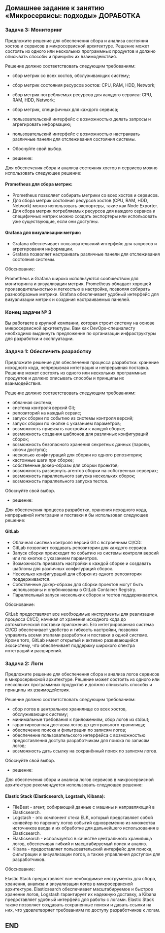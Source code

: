 ## Домашнее задание к занятию «Микросервисы: подходы» ДОРАБОТКА

### Задача 3: Мониторинг
Предложите решение для обеспечения сбора и анализа состояния хостов и сервисов в микросервисной архитектуре. Решение может состоять из одного или нескольких программных продуктов и должно описывать способы и принципы их взаимодействия.

Решение должно соответствовать следующим требованиям:

* сбор метрик со всех хостов, обслуживающих систему;
* сбор метрик состояния ресурсов хостов: CPU, RAM, HDD, Network;
* сбор метрик потребляемых ресурсов для каждого сервиса: CPU, RAM, HDD, Network;
* сбор метрик, специфичных для каждого сервиса;
* пользовательский интерфейс с возможностью делать запросы и агрегировать информацию;
* пользовательский интерфейс с возможностью настраивать различные панели для отслеживания состояния системы.


* Обоснуйте свой выбор.

* решение:

Для обеспечения сбора и анализа состояния хостов и сервисов можно использовать следующее решение:

#### Prometheus для сбора метрик:
* Prometheus позволяет собирать метрики со всех хостов и сервисов.
* Для сбора метрик состояния ресурсов хостов (CPU, RAM, HDD, Network) можно использовать экспортеры, такие как Node Exporter.
* Для сбора метрик потребляемых ресурсов для каждого сервиса и специфичных метрик можно создать экспортеры или использовать уже существующие, если они доступны.

#### Grafana для визуализации метрик:
* Grafana обеспечивает пользовательский интерфейс для запросов и агрегирования информации.
* Grafana позволяет настраивать различные панели для отслеживания состояния системы.

Обоснование:

Prometheus и Grafana широко используются сообществом для мониторинга и визуализации метрик. 
Prometheus обладает хорошей производительностью и легкостью в настройке, позволяя собирать разнообразные метрики. 
Grafana обеспечивает удобный интерфейс для визуализации метрик и создания настраиваемых панелей.

### Конец задачи № 3


Вы работаете в крупной компании, которая строит систему на основе микросервисной архитектуры. Вам как DevOps-специалисту необходимо выдвинуть предложение по организации инфраструктуры для разработки и эксплуатации.

### Задача 1: Обеспечить разработку
Предложите решение для обеспечения процесса разработки: хранение исходного кода, непрерывная интеграция и непрерывная поставка. Решение может состоять из одного или нескольких программных продуктов и должно описывать способы и принципы их взаимодействия.

Решение должно соответствовать следующим требованиям:

* облачная система;
* система контроля версий Git;
* репозиторий на каждый сервис;
* запуск сборки по событию из системы контроля версий;
* запуск сборки по кнопке с указанием параметров;
* возможность привязать настройки к каждой сборке;
* возможность создания шаблонов для различных конфигураций сборок;
* возможность безопасного хранения секретных данных (пароли, ключи доступа);
* несколько конфигураций для сборки из одного репозитория;
* кастомные шаги при сборке;
* собственные докер-образы для сборки проектов;
* возможность развернуть агентов сборки на собственных серверах;
* возможность параллельного запуска нескольких сборок;
* возможность параллельного запуска тестов.


Обоснуйте свой выбор.

* решение:
 
Для обеспечения процесса разработки, хранения исходного кода, непрерывной интеграции и поставки я бы использовал следующее решение:

#### GitLab
- Облачная система контроля версий Git с встроенным CI/CD:
- GitLab позволяет создавать репозитории для каждого сервиса.
- Запуск сборки происходит по событию из системы контроля версий или по кнопке с указанием параметров.
- Возможность привязать настройки к каждой сборке и создавать шаблоны для различных конфигураций сборок.
- Несколько конфигураций для сборки из одного репозитория поддерживаются.
- Собственные докер-образы для сборки проектов могут быть использованы и опубликованы в GitLab Container Registry.
- Параллельный запуск нескольких сборок и тестов поддерживается.

Обоснование:

GitLab предоставляет все необходимые инструменты для реализации процесса CI/CD, 
начиная от хранения исходного кода до автоматической поставки приложения. 
Его интегрированная система CI/CD обеспечивает удобство и гибкость настройки, 
позволяя управлять всеми этапами разработки и поставки в одной системе. 
Кроме того, GitLab имеет открытый и активно развивающийся экосистему, 
что обеспечивает поддержку широкого спектра интеграций и расширений.


### Задача 2: Логи
Предложите решение для обеспечения сбора и анализа логов сервисов в микросервисной архитектуре. Решение может состоять из одного или нескольких программных продуктов и должно описывать способы и принципы их взаимодействия.

Решение должно соответствовать следующим требованиям:

* сбор логов в центральное хранилище со всех хостов, обслуживающих систему;
* минимальные требования к приложениям, сбор логов из stdout;
* гарантированная доставка логов до центрального хранилища;
* обеспечение поиска и фильтрации по записям логов;
* обеспечение пользовательского интерфейса с возможностью предоставления доступа разработчикам для поиска по записям логов;
* возможность дать ссылку на сохранённый поиск по записям логов.


Обоснуйте свой выбор.

* решение:

Для обеспечения сбора и анализа логов сервисов в микросервисной архитектуре рекомендуется использовать следующее решение:

#### Elastic Stack (Elasticsearch, Logstash, Kibana):
- FileBeat - агент, собирающий данные с машины и направляющий в Elasticsearch.
- Logstash - это компонент стека ELK, который представляет собой конвейер по парсингу логов событий одновременно из множества источников ввода и их обработке для дальнейшего использования в Elasticsearch.
- Elasticsearch - используется в качестве центрального хранилища логов, обеспечивая гибкий и масштабируемый поиск и анализ.
- Kibana - предоставляет пользовательский интерфейс для поиска, фильтрации и визуализации логов, а также управления доступом для разработчиков.

Обоснование:

Elastic Stack предоставляет все необходимые инструменты для сбора, хранения, анализа и визуализации логов в микросервисной архитектуре. 
Elasticsearch обеспечивает масштабируемое и быстрое хранение логов, 
Logstash гарантирует их надежную доставку, а Kibana предоставляет удобный интерфейс для работы с логами. 
Elastic Stack также позволяет создавать сохраненные поиски и давать ссылки на них, что удовлетворяет требованиям по доступу разработчиков к логам.

## END